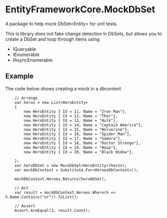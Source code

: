 # EntityFrameworkCore.MockDbSet
A package to help mock DbSet&lt;Entity> for unit tests.

This is library does not fake change detection in DbSets, but allows you to create a DbSet and loop through items using 
* IQueryable
* IEnumerable<TEntity>
* IAsyncEnumerable<TEntity>

## Example
The code below shows creating a mock in a dbcontext
```CSharp
    // Arrange
    var heros = new List<HeroEntity>
    {
        new HeroEntity { Id = 11, Name = "Iron Man"},
        new HeroEntity { Id = 12, Name = "Thor"},
        new HeroEntity { Id = 13, Name = "Hulk"},
        new HeroEntity { Id = 14, Name = "Captain America"},
        new HeroEntity { Id = 15, Name = "Wolverine"},
        new HeroEntity { Id = 16, Name = "Spider Man"},
        new HeroEntity { Id = 17, Name = "Gamora"},
        new HeroEntity { Id = 18, Name = "Doctor Strange"},
        new HeroEntity { Id = 19, Name = "Wasp"},
        new HeroEntity { Id = 20, Name = "Black Widow"},

    };
    var heroDbSet = new MockDbSet<HeroEntity>(heros);
    var mockDbContext = Substitute.For<HeroesDbContext>();

    mockDbContext.Heroes.Returns(heroDbSet);

    // Act
    var result = mockDbContext.Heroes.Where(h => h.Name.Contains("or")).ToList();

    // Assert
    Assert.AreEqual(3, result.Count);    
```
